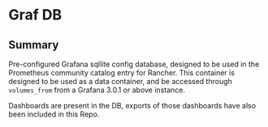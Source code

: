 # Graf DB

## Summary

Pre-configured Grafana sqllite config database, designed to be used in the Prometheus community catalog entry for Rancher. 
This container is designed to be used as a data container, and be accessed through `volumes_from` from a Grafana 3.0.1 or above instance.

Dashboards are present in the DB, exports of those dashboards have also been included in this Repo.